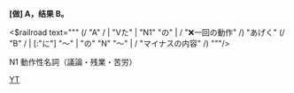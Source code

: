 
**[做] A，结果 B。**

<$railroad text="""
(/ "A" / | "Vた" | "N1" "の" | / "❌一回の動作" /) "あげく" (/ "B" / | [:"に"] "〜" | "の" "N" "〜" | / "マイナスの内容" /)
"""/>

N1 動作性名詞（議論・残業・苦労）

[YT](https://youtu.be/0TbPGbvdOnk)
